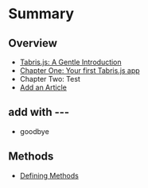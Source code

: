 # Summary

## Overview

* [Tabris.js: A Gentle Introduction](README.md)
* [Chapter One: Your first Tabris.js app](chapter-one-your-first-tabrisjs-app.md)
* Chapter Two: Test
* [Add an Article](add-an-article.md)

## add with ---

* goodbye

## Methods

* [Defining Methods](methods.md)

